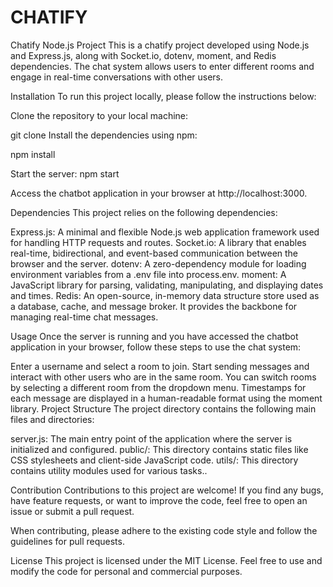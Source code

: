 # CHATIFY
Chatify Node.js Project
This is a chatify project developed using Node.js and Express.js, along with Socket.io, dotenv, moment, and Redis dependencies. The chat system allows users to enter different rooms and engage in real-time conversations with other users.

Installation
To run this project locally, please follow the instructions below:

Clone the repository to your local machine:

git clone <repository-url>
Install the dependencies using npm:

npm install

Start the server: npm start

Access the chatbot application in your browser at http://localhost:3000.

Dependencies This project relies on the following dependencies:

Express.js: A minimal and flexible Node.js web application framework used for handling HTTP requests and routes. Socket.io: A library that enables real-time, bidirectional, and event-based communication between the browser and the server. dotenv: A zero-dependency module for loading environment variables from a .env file into process.env. moment: A JavaScript library for parsing, validating, manipulating, and displaying dates and times. Redis: An open-source, in-memory data structure store used as a database, cache, and message broker. It provides the backbone for managing real-time chat messages.

Usage Once the server is running and you have accessed the chatbot application in your browser, follow these steps to use the chat system:

Enter a username and select a room to join. Start sending messages and interact with other users who are in the same room. You can switch rooms by selecting a different room from the dropdown menu. Timestamps for each message are displayed in a human-readable format using the moment library. Project Structure The project directory contains the following main files and directories:

server.js: The main entry point of the application where the server is initialized and configured. public/: This directory contains static files like CSS stylesheets and client-side JavaScript code. utils/: This directory contains utility modules used for various tasks..

Contribution Contributions to this project are welcome! If you find any bugs, have feature requests, or want to improve the code, feel free to open an issue or submit a pull request.

When contributing, please adhere to the existing code style and follow the guidelines for pull requests.

License This project is licensed under the MIT License. Feel free to use and modify the code for personal and commercial purposes.
